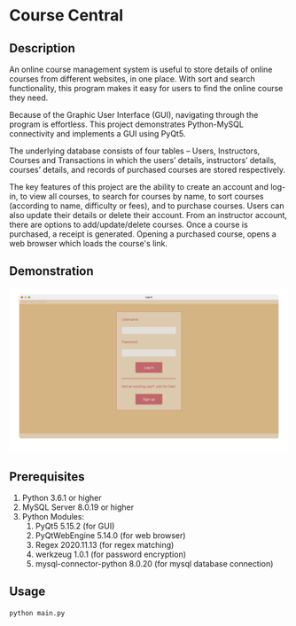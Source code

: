 Course Central
==============

Description
-----------
An online course management system is useful to store details of online courses from different websites, in one place. With sort and search functionality, this program makes it easy for users to find the online course they need.

Because of the Graphic User Interface (GUI), navigating through the program is effortless. This project demonstrates Python-MySQL connectivity and implements a GUI using PyQt5.

The underlying database consists of four tables – Users, Instructors, Courses and Transactions in which the users’ details, instructors’ details, courses’ details, and records of purchased courses are stored respectively. 

The key features of this project are the ability to create an account and log-in, to view all courses, to search for courses by name, to sort courses (according to name, difficulty or fees), and to purchase courses. Users can also update their details or delete their account. From an instructor account, there are options to add/update/delete courses. Once a course is purchased, a receipt is generated. Opening a purchased course, opens a web browser which loads the course's link.

Demonstration
-------------
<img src="demo.gif" />

Prerequisites
------------
1. Python 3.6.1 or higher
2. MySQL Server 8.0.19 or higher
3. Python Modules:
    1. PyQt5 5.15.2 (for GUI)
    2. PyQtWebEngine 5.14.0 (for web browser)
    3. Regex 2020.11.13 (for regex matching)
    4. werkzeug 1.0.1 (for password encryption)
    5. mysql-connector-python 8.0.20 (for mysql database connection)

Usage
-----
    python main.py
